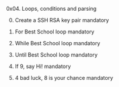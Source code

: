 0x04. Loops, conditions and parsing

0. Create a SSH RSA key pair
mandatory

1. For Best School loop
mandatory

2. While Best School loop
mandatory

3. Until Best School loop
mandatory

4. If 9, say Hi!
mandatory

5. 4 bad luck, 8 is your chance
mandatory

